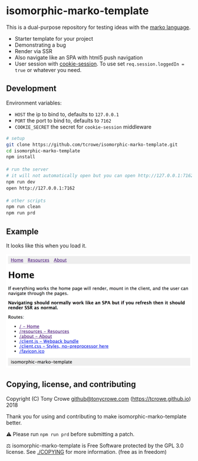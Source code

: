 
# isomorphic-marko-template

This is a dual-purpose repository for testing ideas with the [marko language](https://markojs.com).

+ Starter template for your project
+ Demonstrating a bug
+ Render via SSR
+ Also navigate like an SPA with html5 push navigation
+ User session with [cookie-session](https://github.com/expressjs/cookie-session#readme). To use set `req.session.loggedIn = true` or whatever you need.

## Development

Environment variables:

+ `HOST` the ip to bind to, defaults to `127.0.0.1`
+ `PORT` the port to bind to, defaults to `7162`
+ `COOKIE_SECRET` the secret for `cookie-session` middleware

```sh
# setup
git clone https://github.com/tcrowe/isomorphic-marko-template.git
cd isomorphic-marko-template
npm install

# run the server
# it will not automatically open but you can open http://127.0.0.1:7162
npm run dev
open http://127.0.0.1:7162

# other scripts
npm run clean
npm run prd
```

## Example

It looks like this when you load it.

![./img/home-page-example.png](./img/home-page-example.png)

## Copying, license, and contributing

Copyright (C) Tony Crowe <github@tonycrowe.com> (https://tcrowe.github.io) 2018

Thank you for using and contributing to make isomorphic-marko-template better.

⚠️ Please run `npm run prd` before submitting a patch.

⚖️ isomorphic-marko-template is Free Software protected by the GPL 3.0 license. See [./COPYING](./COPYING) for more information. (free as in freedom)
